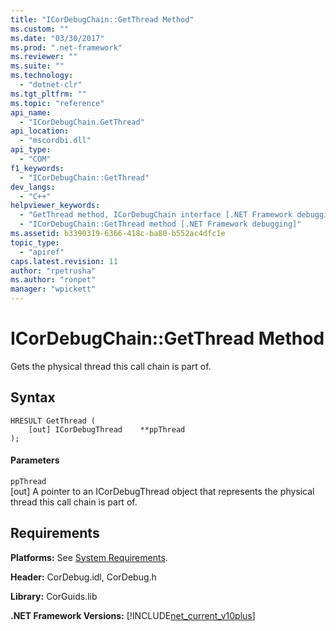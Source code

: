 ```yaml
---
title: "ICorDebugChain::GetThread Method"
ms.custom: ""
ms.date: "03/30/2017"
ms.prod: ".net-framework"
ms.reviewer: ""
ms.suite: ""
ms.technology: 
  - "dotnet-clr"
ms.tgt_pltfrm: ""
ms.topic: "reference"
api_name: 
  - "ICorDebugChain.GetThread"
api_location: 
  - "mscordbi.dll"
api_type: 
  - "COM"
f1_keywords: 
  - "ICorDebugChain::GetThread"
dev_langs: 
  - "C++"
helpviewer_keywords: 
  - "GetThread method, ICorDebugChain interface [.NET Framework debugging]"
  - "ICorDebugChain::GetThread method [.NET Framework debugging]"
ms.assetid: b3390319-6366-418c-ba80-b552ac4dfc1e
topic_type: 
  - "apiref"
caps.latest.revision: 11
author: "rpetrusha"
ms.author: "ronpet"
manager: "wpickett"
---
```

# ICorDebugChain::GetThread Method
Gets the physical thread this call chain is part of.  
  
## Syntax  
  
```  
HRESULT GetThread (  
    [out] ICorDebugThread    **ppThread  
);  
```  
  
#### Parameters  
 `ppThread`  
 [out] A pointer to an ICorDebugThread object that represents the physical thread this call chain is part of.  
  
## Requirements  
 **Platforms:** See [System Requirements](../../../../docs/framework/get-started/system-requirements.md).  
  
 **Header:** CorDebug.idl, CorDebug.h  
  
 **Library:** CorGuids.lib  
  
 **.NET Framework Versions:** [!INCLUDE[net_current_v10plus](../../../../includes/net-current-v10plus-md.md)]
